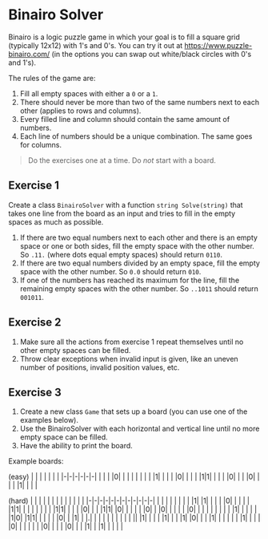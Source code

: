# Binairo Solver

Binairo is a logic puzzle game in which your goal is to fill a square grid (typically 12x12) with 1's and 0's. You can try it out at https://www.puzzle-binairo.com/ (in the options you can swap out white/black circles with 0's and 1's).

The rules of the game are:

1. Fill all empty spaces with either a `0` or a `1`.
2. There should never be more than two of the same numbers next to each other (applies to rows and columns).
3. Every filled line and column should contain the same amount of numbers.
4. Each line of numbers should be a unique combination. The same goes for columns.

> Do the exercises one at a time. Do *not* start with a board.

## Exercise 1

Create a class `BinairoSolver` with a function `string Solve(string)` that takes one line from the board as an input and tries to fill in the empty spaces as much as possible.

1. If there are two equal numbers next to each other and there is an empty space or one or both sides, fill the empty space with the other number. So `.11.` (where dots equal empty spaces) should return `0110`.
2. If there are two equal numbers divided by an empty space, fill the empty space with the other number. So `0.0` should return `010`.
3. If one of the numbers has reached its maximum for the line, fill the remaining empty spaces with the other number. So `..1011` should return `001011`.

## Exercise 2 

1. Make sure all the actions from exercise 1 repeat themselves until no other empty spaces can be filled.
2. Throw clear exceptions when invalid input is given, like an uneven number of positions, invalid position values, etc.

## Exercise 3

1. Create a new class `Game` that sets up a board (you can use one of the examples below).
2. Use the BinairoSolver with each horizontal and vertical line until no more empty space can be filled.
3. Have the ability to print the board.

Example boards:

(easy)
| | | | | | |
|-|-|-|-|-|-|
| | | |0| | |
| | | | | |1|
| | | |0| | |
| |1|1| | | |
|0| | | |0| |
| | |1| | | |

(hard)
| | | | | | | | | | | | |
|-|-|-|-|-|-|-|-|-|-|-|-|
| | | | | | | | |1| |1| |
| | |0| | | | | |1|1| | |
| | | | | |1|1| | | | |0|
| | |1|1| |0| | | | | |0|
| |0| | | | | |0| | | | |
| | | | |1| | | | | |1|0|
|1|1| | | | | |0| | |1| |
|.| | | | | | | | | | ||
|1| | | | |1| | | |1| |0|
| | |1| | | | | | |1| | |
| |0| | | | | | |0| | | |
|0| | | |1| | |1| | | | |
